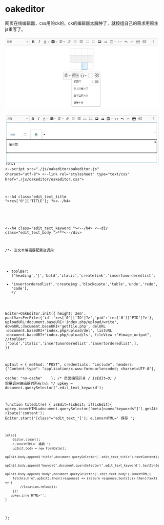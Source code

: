 # oakeditor
网页在线编辑器，css用的ck的，ck的编辑器太臃肿了，就按组自己的需求用原生js重写了。

![image](https://github.com/chouyou/oakeditor/blob/main/img/13.jpg)

![image](https://github.com/chouyou/oakeditor/blob/main/img/12.jpg)
<code>
<--script src="./js/oakeditor/oakeditor.js" charset="utf-8"></script>
<--link rel="stylesheet" type="text/css" href="./js/oakeditor/oakeditor.css">

<--h4 class="edit_text_title "><?php echo $this->res['0']['TITLE']; ?><--/h4>
<!-- 本页关键字编辑部分 ，js更新 -->
<--h4 class="edit_text_keyword "><--/h4>
<--div class="edit_text_body ">***<--/div>

/*- 富文本编辑器配置及调用 
* toolBar:['heading','|','bold','italic','createlink','insertunorderedlist',
* 'insertorderedlist','createimg','blockquote','table','undo','redo','code'],
*/

Editor=OakEditor.init({
	height:'2em',
	postVarsPerFile:{'id':'<?php echo $this->res['0']['ID']?>','pid':'<?php echo $this->res['0']['PID']?>'},
	uploadURL:document.baseURI+'index.php/upload/write',
	downURL:document.baseURI+'getfile.php',
	delURL   :document.baseURI+'index.php/upload/del',
	listURL  :document.baseURI+'index.php/upload/ls',
	fileView :"#image_output",
	//toolBar:['bold','italic','insertunorderedlist','insertorderedlist',],
})

upInit = {
	method: "POST",
  	credentials: "include",
  	headers: {"Content-type": "application/x-www-form-urlencoded; charset=UTF-8"},
  	cache: "no-cache"   
};
/* 页面编辑开关 */
isEdit=0;
/* 需要调用编辑器的所有节点 */
upkey = document.querySelector('.edit_text_keyword');

function txtedit(e)
{
	isEdit=!isEdit;
	if(isEdit){
		upkey.innerHTML=document.querySelector('meta[name="keywords"]').getAttribute('content');
		Editor.start('[class^="edit_text_"]');
		e.innerHTML=' 保存 ';

	}else{
		Editor.clear();
		e.innerHTML=' 编辑 ';
		upInit.body = new FormData();
		upInit.body.append('title',document.querySelector('.edit_text_title').textContent);
		upInit.body.append('keyword',document.querySelector('.edit_text_keyword').textContent);
		upInit.body.append('body',document.querySelector('.edit_text_body').innerHTML);
		fetch(e.href,upInit).then((response) => {return response.text();}).then((text) => {
			//location.reload();
		});
	   upkey.innerHTML='';	
	}
};
</code>
